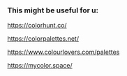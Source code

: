 ### This might be useful for u:

https://colorhunt.co/

https://colorpalettes.net/

https://www.colourlovers.com/palettes

https://mycolor.space/
